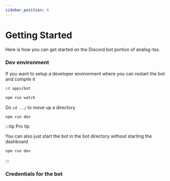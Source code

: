 ```yaml
---
sidebar_position: 6
---
```


# Getting Started

Here is how you can get started on the Discord bot portion of analog-tsx.

### Dev environment 
If you want to setup a developer environment where you can restart the bot and compile it
```sh
cd apps/bot
```
```sh title="/home/apps/bot"
npm run watch
```


Do `cd ../` to move up a directory

```sh title="/home/"
npm run dev
```
:::tip Pro tip

You can also just start the bot in the bot directory without starting the dashboard
```sh title="/home/apps/bot"
npm run dev
```
:::

### Credentials for the bot
